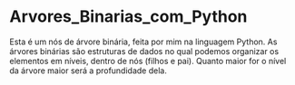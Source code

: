 # Arvores_Binarias_com_Python
 Esta é um nós de  árvore binária, feita por mim na linguagem Python.
As árvores binárias são estruturas de dados no qual podemos organizar os elementos em níveis, dentro de nós (filhos e pai). Quanto maior for o nível da árvore maior será a profundidade dela.
